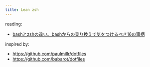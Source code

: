 ```yaml
---
title: Lean zsh
---
```


reading:
- [bashとzshの違い。bashからの乗り換えで気をつけるべき16の事柄](https://kanasys.com/tech/803#index3)

inspired by:
- https://github.com/paulmillr/dotfiles
- https://github.com/babarot/dotfiles
